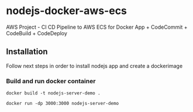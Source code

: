 # nodejs-docker-aws-ecs

AWS Project - CI CD Pipeline to AWS ECS for Docker App + CodeCommit + CodeBuild + CodeDeploy

## Installation

Follow next steps in order to install nodejs app and create a dockerimage

### Build and run docker container

```
docker build -t nodejs-server-demo .
```

```
docker run -dp 3000:3000 nodejs-server-demo
```